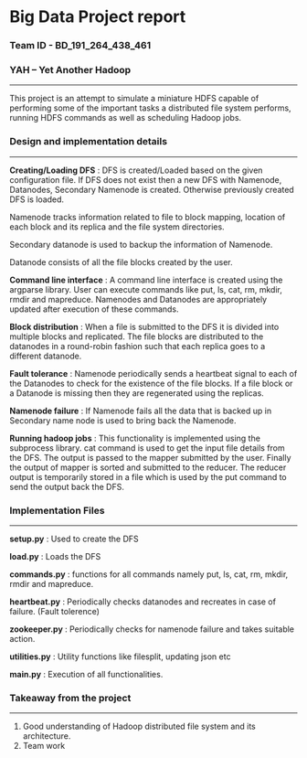 # Big Data Project report

### Team ID - BD_191_264_438_461



### YAH – Yet Another Hadoop

---

This project is an attempt to simulate a miniature HDFS capable of performing some of the important tasks a distributed file system performs, running HDFS commands as well as scheduling Hadoop jobs.



### Design and implementation details

---

**Creating/Loading DFS** : DFS is created/Loaded based on the given configuration file. If DFS does not exist then a new DFS with Namenode, Datanodes, Secondary Namenode is created. Otherwise previously created DFS is loaded.

Namenode tracks information related to file to block mapping, location of each block and its replica and the file system directories.

Secondary datanode is used to backup the information of Namenode.

Datanode consists of all the file blocks created by the user.



**Command line interface** : A command line interface is created using the argparse library. User can execute commands like put, ls, cat, rm, mkdir, rmdir and mapreduce. Namenodes and Datanodes are appropriately updated after execution of these commands.



**Block distribution** : When a file is submitted to the DFS it is divided into multiple blocks and replicated. The file blocks are distributed to the datanodes in a round-robin fashion such that each replica goes to a different datanode.



**Fault tolerance** : Namenode periodically sends a heartbeat signal to each of the Datanodes to check for the existence of the file blocks. If a file block or a Datanode is missing then they are regenerated using the replicas.



**Namenode failure** : If Namenode fails all the data that is backed up in Secondary name node is used to bring back the Namenode.



**Running hadoop jobs** : This functionality is implemented using the subprocess library. cat command is used to get the input file details from the DFS. The output is passed to the mapper submitted by the user. Finally the output of mapper is sorted and submitted to the reducer. The reducer output is temporarily stored in a file which is used by the put command to send the output back the DFS.



### Implementation Files

---

**setup.py** : Used to create the DFS

**load.py** : Loads the DFS

**commands.py** : functions for all commands namely put, ls, cat, rm, mkdir, rmdir and mapreduce.

**heartbeat.py** : Periodically checks datanodes and recreates in case of failure. (Fault tolerence)

**zookeeper.py** : Periodically checks for namenode failure and takes suitable action.

**utilities.py** : Utility functions like filesplit, updating json etc

**main.py** : Execution of all functionalities.



### Takeaway from the project

---

1. Good understanding of Hadoop distributed file system and its architecture.
2. Team work